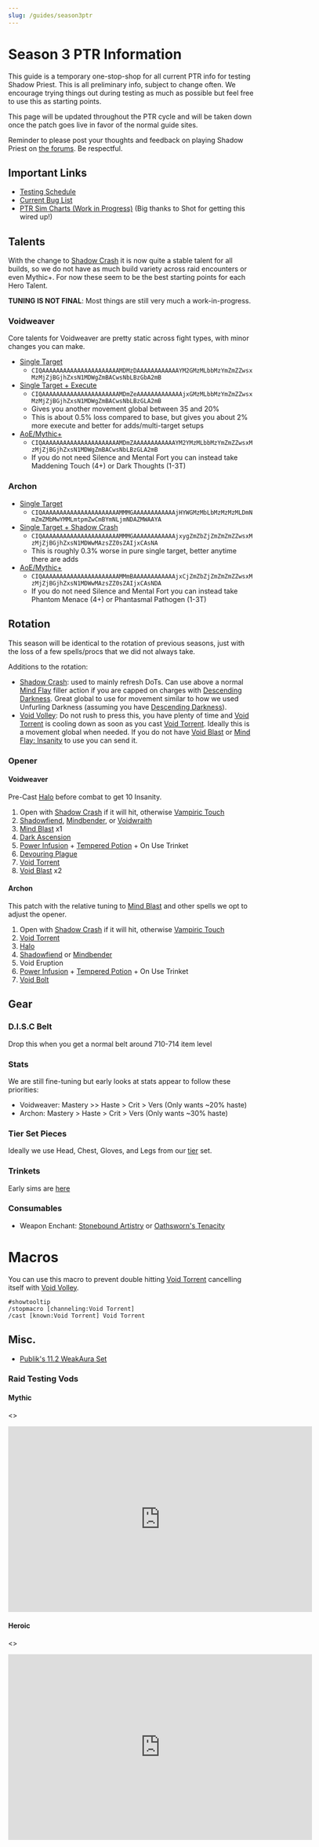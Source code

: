 ```yaml
---
slug: /guides/season3ptr
---
```


# Season 3 PTR Information
This guide is a temporary one-stop-shop for all current PTR info for testing Shadow Priest. This is all preliminary info, subject to change often. We encourage trying things out during testing as much as possible but feel free to use this as starting points.

This page will be updated throughout the PTR cycle and will be taken down once the patch goes live in favor of the normal guide sites.

Reminder to please post your thoughts and feedback on playing Shadow Priest on [the forums](<https://us.forums.blizzard.com/en/wow/t/shadow-priest-feedback/2120140>). Be respectful.

## Important Links
- [Testing Schedule](https://www.wowhead.com/news/patch-11-2-and-season-3-testing-schedule-season-3-dungeons-and-manaforge-omega-377352)
- [Current Bug List](https://github.com/SimCMinMax/WoW-BugTracker/issues?q=state%3Aopen%20label%3A%22Priest%3A%20Shadow%22)
- [PTR Sim Charts (Work in Progress)](https://warcraftpriests.github.io/?talents=vw_da_cthun&sims=talents_top&fightStyle=Single&version=ptr) (Big thanks to Shot for getting this wired up!)

## Talents
With the change to [Shadow Crash](https://www.wowhead.com/ptr-2/spell=205385/shadow-crash) it is now quite a stable talent for all builds, so we do not have as much build variety across raid encounters or even Mythic+. For now these seem to be the best starting points for each Hero Talent. 

**TUNING IS NOT FINAL**: Most things are still very much a work-in-progress.

### Voidweaver
Core talents for Voidweaver are pretty static across fight types, with minor changes you can make.

- [Single Target](https://www.wowhead.com/ptr-2/talent-calc/priest/shadow/voidweaver/DAREEAVFEERUFEKFSJFQCBUOVFFUVQRZRASAlRCRUEFVVUCVA)
  - `CIQAAAAAAAAAAAAAAAAAAAAAAMDMzDAAAAAAAAAAAAYM2GMzMLbbMzYmZmZZwsxMzMjZjBGjhZxsN1MDWgZmBACwsNbLBzGbA2mB`
- [Single Target + Execute](https://www.wowhead.com/ptr-2/talent-calc/priest/shadow/voidweaver/DAREEAVFEERUFEKFSJFQCBUOVFFUVQRZQQSAlRCRUEFVVUCUA)
  - `CIQAAAAAAAAAAAAAAAAAAAAAAMDmZeAAAAAAAAAAAAAjxGMzMLbbMzYmZmZZwsxMzMjZjBGjhZxsN1MDWgZmBACwsNbLBzGLA2mB`
  - Gives you another movement global between 35 and 20%
  - This is about 0.5% loss compared to base, but gives you about 2% more execute and better for adds/multi-target setups
- [AoE/Mythic+](https://www.wowhead.com/ptr-2/talent-calc/priest/shadow/voidweaver/DAREEAVFEERUFEKFSJFQCBUOVVFUVQRZAQSAlRCRUEFVVUCUA)
  - `CIQAAAAAAAAAAAAAAAAAAAAAAMDmZAAAAAAAAAAAAYM2YMzMLbbMzYmZmZZwsxMzMjZjBGjhZxsN1MDWgZmBACwsNbLBzGLA2mB`
  - If you do not need Silence and Mental Fort you can instead take Maddening Touch (4+) or Dark Thoughts (1-3T)

### Archon
- [Single Target](https://www.wowhead.com/ptr-2/talent-calc/priest/shadow/archon/DAREEAVFEERUFEKFSJFQCBUOVFFUUQUFpBSBEVCUAEFVVUBR)
  - `CIQAAAAAAAAAAAAAAAAAAAAAAMMMGAAAAAAAAAAAAjHYWGMzMbLbMzMzMzMLDmNmZmZMbMwYMMLmtpmZwCmBYmNLjmNDAZMWAAYA`
- [Single Target + Shadow Crash](https://www.wowhead.com/ptr-2/talent-calc/priest/shadow/archon/DAREEAVFEERUFEKFSJFQCBUOVFFUVQQZhBSBEVCUQEFVVUBR)
  - `CIQAAAAAAAAAAAAAAAAAAAAAAMMMGAAAAAAAAAAAAjxygZmZbZjZmZmZmZZwsxMzMjZjBGjhZxsN1MDWwMAzsZZ0sZAIjxCAsNA`
  - This is roughly 0.3% worse in pure single target, better anytime there are adds
- [AoE/Mythic+](https://www.wowhead.com/ptr-2/talent-calc/priest/shadow/archon/DAREEAVFEERUFEKFSJFQCBUOVVFUVQRZARSBEVCUQEFVVUBR)
  - `CIQAAAAAAAAAAAAAAAAAAAAAAMMmBAAAAAAAAAAAAjxCjZmZbZjZmZmZmZZwsxMzMjZjBGjhZxsN1MDWwMAzsZZ0sZAIjxCAsNDA`
  - If you do not need Silence and Mental Fort you can instead take Phantom Menace (4+) or Phantasmal Pathogen (1-3T)

## Rotation
This season will be identical to the rotation of previous seasons, just with the loss of a few spells/procs that we did not always take.

Additions to the rotation:
- [Shadow Crash](https://www.wowhead.com/ptr-2/spell=205385/shadow-crash): used to mainly refresh DoTs. Can use above a normal [Mind Flay](https://www.wowhead.com/ptr-2/spell=15407/mind-flay) filler action if you are capped on charges with [Descending Darkness](https://www.wowhead.com/ptr-2/spell=1242666/descending-darkness). Great global to use for movement similar to how we used Unfurling Darkness (assuming you have [Descending Darkness](https://www.wowhead.com/ptr-2/spell=1242666/descending-darkness)).
- [Void Volley](https://www.wowhead.com/ptr-2/spell=1240401/void-volley): Do not rush to press this, you have plenty of time and [Void Torrent](https://www.wowhead.com/ptr-2/spell=263165/void-torrent) is cooling down as soon as you cast [Void Torrent](https://www.wowhead.com/ptr-2/spell=263165/void-torrent). Ideally this is a movement global when needed. If you do not have [Void Blast](https://www.wowhead.com/ptr-2/spell=450405/void-blast) or [Mind Flay: Insanity](https://www.wowhead.com/ptr-2/spell=391403/mind-flay-insanity) to use you can send it.

### Opener

#### Voidweaver
Pre-Cast [Halo](https://www.wowhead.com/ptr-2/spell=120644/halo) before combat to get 10 Insanity.

1. Open with [Shadow Crash](https://www.wowhead.com/ptr-2/spell=205385/shadow-crash) if it will hit, otherwise [Vampiric Touch](https://www.wowhead.com/ptr-2/spell=34914/vampiric-touch)
2. [Shadowfiend](https://www.wowhead.com/ptr-2/spell=34433/shadowfiend), [Mindbender](https://www.wowhead.com/ptr-2/spell=200174/mindbender), or [Voidwraith](https://www.wowhead.com/ptr-2/spell=451234/voidwraith)
3. [Mind Blast](https://www.wowhead.com/ptr-2/spell=8092/mind-blast) x1
4. [Dark Ascension](https://www.wowhead.com/ptr-2/spell=391109/dark-ascension)
5. [Power Infusion](https://www.wowhead.com/ptr-2/spell=10060/power-infusion) + [Tempered Potion](https://www.wowhead.com/ptr-2/item=212265/tempered-potion) + On Use Trinket
6. [Devouring Plague](https://www.wowhead.com/ptr-2/spell=335467/devouring-plague)
7. [Void Torrent](https://www.wowhead.com/ptr-2/spell=263165/void-torrent)
8. [Void Blast](https://www.wowhead.com/ptr-2/spell=450405/void-blast) x2

#### Archon
This patch with the relative tuning to [Mind Blast](https://www.wowhead.com/ptr-2/spell=8092/mind-blast) and other spells we opt to adjust the opener.

1. Open with [Shadow Crash](https://www.wowhead.com/ptr-2/spell=205385/shadow-crash) if it will hit, otherwise [Vampiric Touch](https://www.wowhead.com/ptr-2/spell=34914/vampiric-touch)
2. [Void Torrent](https://www.wowhead.com/ptr-2/spell=263165/void-torrent)
3. [Halo](https://www.wowhead.com/ptr-2/spell=120644/halo)
4. [Shadowfiend](https://www.wowhead.com/ptr-2/spell=34433/shadowfiend) or [Mindbender](https://www.wowhead.com/ptr-2/spell=200174/mindbender)
5. Void Eruption
6. [Power Infusion](https://www.wowhead.com/ptr-2/spell=10060/power-infusion) + [Tempered Potion](https://www.wowhead.com/ptr-2/item=212265/tempered-potion) + On Use Trinket
7. [Void Bolt](https://www.wowhead.com/ptr-2/spell=205448/void-bolt)

## Gear

### D.I.S.C Belt
Drop this when you get a normal belt around 710-714 item level

### Stats
We are still fine-tuning but early looks at stats appear to follow these priorities:
- Voidweaver: Mastery >> Haste > Crit > Vers (Only wants ~20% haste)
- Archon: Mastery > Haste > Crit > Vers (Only wants ~30% haste)

### Tier Set Pieces
Ideally we use Head, Chest, Gloves, and Legs from our [tier](https://www.wowhead.com/ptr-2/item-set=1927/eulogy-to-a-dying-star) set.

### Trinkets
Early sims are [here](https://warcraftpriests.github.io/?talents=vw_da_cthun&sims=trinkets&fightStyle=Single&version=ptr)

### Consumables
- Weapon Enchant: [Stonebound Artistry](https://www.wowhead.com/ptr-2/item=223765/enchant-weapon-stonebound-artistry) or [Oathsworn's Tenacity](https://www.wowhead.com/ptr-2/item=223768/enchant-weapon-oathsworns-tenacity)

# Macros
You can use this macro to prevent double hitting [Void Torrent](https://www.wowhead.com/ptr-2/spell=263165/void-torrent) cancelling itself with [Void Volley](https://www.wowhead.com/ptr-2/spell=1240401/void-volley).

```
#showtooltip
/stopmacro [channeling:Void Torrent]
/cast [known:Void Torrent] Void Torrent
```

## Misc.
- [Publik's 11.2 WeakAura Set](https://wago.io/P8n43gFCK)

### Raid Testing Vods

#### Mythic

<>
<iframe src="https://player.twitch.tv/?collection=h7xRwN5BURg9yQ&video=2509701437&parent=warcraftpriests.github.io&autoplay=false&muted=true" frameborder="0" allowfullscreen="true" scrolling="no" height="378" width="620"></iframe>
</>

#### Heroic

<>
<iframe src="https://player.twitch.tv/?collection=LFwiALUJTRhHMg&video=2497732992&parent=warcraftpriests.github.io&autoplay=false&muted=true" frameborder="0" allowfullscreen="true" scrolling="no" height="378" width="620"></iframe>
</>